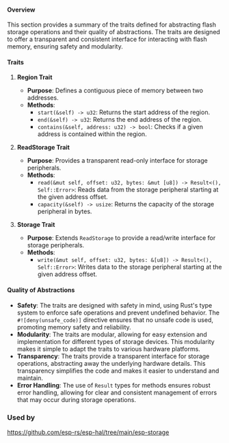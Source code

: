 #### Overview

This section provides a summary of the traits defined for abstracting flash storage operations and their quality of abstractions. The traits are designed to offer a transparent and consistent interface for interacting with flash memory, ensuring safety and modularity.

#### Traits

1. **Region Trait**
    - **Purpose**: Defines a contiguous piece of memory between two addresses.
    - **Methods**:
        - `start(&self) -> u32`: Returns the start address of the region.
        - `end(&self) -> u32`: Returns the end address of the region.
        - `contains(&self, address: u32) -> bool`: Checks if a given address is contained within the region.

2. **ReadStorage Trait**
    - **Purpose**: Provides a transparent read-only interface for storage peripherals.
    - **Methods**:
        - `read(&mut self, offset: u32, bytes: &mut [u8]) -> Result<(), Self::Error>`: Reads data from the storage peripheral starting at the given address offset.
        - `capacity(&self) -> usize`: Returns the capacity of the storage peripheral in bytes.

3. **Storage Trait**
    - **Purpose**: Extends `ReadStorage` to provide a read/write interface for storage peripherals.
    - **Methods**:
        - `write(&mut self, offset: u32, bytes: &[u8]) -> Result<(), Self::Error>`: Writes data to the storage peripheral starting at the given address offset.

#### Quality of Abstractions

- **Safety**: The traits are designed with safety in mind, using Rust's type system to enforce safe operations and prevent undefined behavior. The `#![deny(unsafe_code)]` directive ensures that no unsafe code is used, promoting memory safety and reliability.
- **Modularity**: The traits are modular, allowing for easy extension and implementation for different types of storage devices. This modularity makes it simple to adapt the traits to various hardware platforms.
- **Transparency**: The traits provide a transparent interface for storage operations, abstracting away the underlying hardware details. This transparency simplifies the code and makes it easier to understand and maintain.
- **Error Handling**: The use of `Result` types for methods ensures robust error handling, allowing for clear and consistent management of errors that may occur during storage operations.

### Used by
https://github.com/esp-rs/esp-hal/tree/main/esp-storage